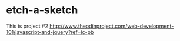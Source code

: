 # etch-a-sketch
This is project #2
http://www.theodinproject.com/web-development-101/javascript-and-jquery?ref=lc-pb
